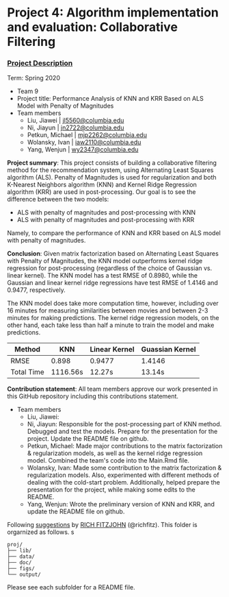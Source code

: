 # Project 4: Algorithm implementation and evaluation: Collaborative Filtering

### [Project Description](doc/project4_desc.md)

Term: Spring 2020

+ Team 9
+ Project title: Performance Analysis of KNN and KRR Based on ALS Model with Penalty of Magnitudes
+ Team members
	+ Liu, Jiawei | jl5560@columbia.edu
	+ Ni, Jiayun | jn2722@columbia.edu
	+ Petkun, Michael | mjp2262@columbia.edu
	+ Wolansky, Ivan | iaw2110@columbia.edu
	+ Yang, Wenjun | wy2347@columbia.edu

**Project summary**:  This project consists of building a collaborative filtering method for the recommendation system, using Alternating Least Squares algorithm (ALS). Penalty of Magnitudes is used for regularization and both K-Nearest Neighbors algorithm (KNN) and Kernel Ridge Regression algorithm (KRR) are used in post-processing.
Our goal is to see the difference between the two models:
+ ALS with penalty of magnitudes and post-processing with KNN
+ ALS with penalty of magnitudes and post-processing with KRR

Namely, to compare the performance of KNN and KRR based on ALS model with penalty of magnitudes.

**Conclusion**: Given matrix factorization based on Alternating Least Squares with Penalty of Magnitudes, the KNN model outperforms kernel ridge regression for post-processing (regardless of the choice of Gaussian vs. linear kernel). The KNN model has a test RMSE of 0.8980, while the Gaussian and linear kernel ridge regressions have test RMSE of 1.4146 and 0.9477, respectively.

The KNN model does take more computation time, however, including over 16 minutes for measuring similarities between movies and between 2-3 minutes for making predictions. The kernel ridge regression models, on the other hand, each take less than half a minute to train the model and make predictions.

Method | KNN | Linear Kernel | Guassian Kernel 
--- | --- | --- | --- 
RMSE | 0.898 | 0.9477 | 1.4146 
Total Time | 1116.56s | 12.27s | 13.14s


**Contribution statement**: All team members approve our work presented in this GitHub repository including this contributions statement.
+ Team members
	+ Liu, Jiawei:
	+ Ni, Jiayun: Responsible for the post-processing part of KNN method. Debugged and test the models. Prepare for the presentation for the project. Update the README file on github.
	+ Petkun, Michael: Made major contributions to the matrix factorization & regularization models, as well as the kernel ridge regression model. Combined the team's code into the Main.Rmd file.
	+ Wolansky, Ivan: Made some contribution to the matrix factorization & regularization models. Also, experimented with different methods of dealing with the cold-start problem. Additionally, helped prepare the presentation for the project, while making some edits to the README.
	+ Yang, Wenjun: Wrote the preliminary version of KNN and KRR, and update the README file on github.

Following [suggestions](http://nicercode.github.io/blog/2013-04-05-projects/) by [RICH FITZJOHN](http://nicercode.github.io/about/#Team) (@richfitz). This folder is orgarnized as follows.
s
```
proj/
├── lib/
├── data/
├── doc/
├── figs/
└── output/
```

Please see each subfolder for a README file.

